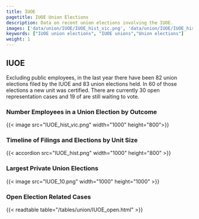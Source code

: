 ```yaml
---
title: IUOE
pagetitle: IUOE Union Elections
description: Data on recent union elections involving the IUOE.
images: ['data/union/IUOE/IUOE_hist_vic.png', 'data/union/IUOE/IUOE_hist_size.png', 'data/union/IUOE/IUOE_10.png']
keywords: ["IUOE union elections", "IUOE unions","Union elections"]
weight: 1
---
```

##  IUOE

Excluding public employees, in the last year there have been 82 union elections filed by the IUOE and 83 union elections held. In 60 of those elections a new unit was certified. There are currently 30 open representation cases and 19 of are still waiting to vote.

### Number Employees in a Union Election by Outcome
{{< image src="IUOE_hist_vic.png" width="1000" height="800">}}

### Timeline of Filings and Elections by Unit Size
{{< accordion src="IUOE_hist.png" width="1000" height="800" >}}

### Largest Private Union Elections
{{< image src="IUOE_10.png" width="1000" height="1000"  >}}

### Open Election Related Cases
{{< readtable table="/tables/union/IUOE_open.html" >}}

